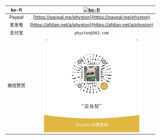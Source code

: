 | ko-fi | [![ko-fi](https://ko-fi.com/img/githubbutton_sm.svg)](https://ko-fi.com/physton) |
| :----: | :----: |
| Paypal | [https://paypal.me/physton](https://paypal.me/physton) |
| 爱发电 | [https://afdian.net/a/physton](https://afdian.net/a/physton) |
| 支付宝 | `physton@163.com` |
| 微信赞赏 | ![](./assets/images/donate-wechat.jpg) |